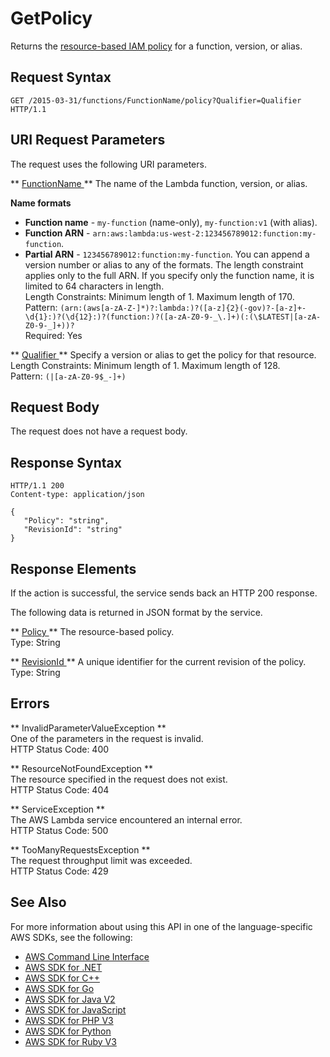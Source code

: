 # GetPolicy<a name="API_GetPolicy"></a>

Returns the [resource\-based IAM policy](https://docs.aws.amazon.com/lambda/latest/dg/access-control-resource-based.html) for a function, version, or alias\.

## Request Syntax<a name="API_GetPolicy_RequestSyntax"></a>

```
GET /2015-03-31/functions/FunctionName/policy?Qualifier=Qualifier HTTP/1.1
```

## URI Request Parameters<a name="API_GetPolicy_RequestParameters"></a>

The request uses the following URI parameters\.

 ** [ FunctionName ](#API_GetPolicy_RequestSyntax) **   <a name="SSS-GetPolicy-request-FunctionName"></a>
The name of the Lambda function, version, or alias\.  

**Name formats**
+  **Function name** \- `my-function` \(name\-only\), `my-function:v1` \(with alias\)\.
+  **Function ARN** \- `arn:aws:lambda:us-west-2:123456789012:function:my-function`\.
+  **Partial ARN** \- `123456789012:function:my-function`\.
You can append a version number or alias to any of the formats\. The length constraint applies only to the full ARN\. If you specify only the function name, it is limited to 64 characters in length\.  
Length Constraints: Minimum length of 1\. Maximum length of 170\.  
Pattern: `(arn:(aws[a-zA-Z-]*)?:lambda:)?([a-z]{2}(-gov)?-[a-z]+-\d{1}:)?(\d{12}:)?(function:)?([a-zA-Z0-9-_\.]+)(:(\$LATEST|[a-zA-Z0-9-_]+))?`   
Required: Yes

 ** [ Qualifier ](#API_GetPolicy_RequestSyntax) **   <a name="SSS-GetPolicy-request-Qualifier"></a>
Specify a version or alias to get the policy for that resource\.  
Length Constraints: Minimum length of 1\. Maximum length of 128\.  
Pattern: `(|[a-zA-Z0-9$_-]+)` 

## Request Body<a name="API_GetPolicy_RequestBody"></a>

The request does not have a request body\.

## Response Syntax<a name="API_GetPolicy_ResponseSyntax"></a>

```
HTTP/1.1 200
Content-type: application/json

{
   "Policy": "string",
   "RevisionId": "string"
}
```

## Response Elements<a name="API_GetPolicy_ResponseElements"></a>

If the action is successful, the service sends back an HTTP 200 response\.

The following data is returned in JSON format by the service\.

 ** [ Policy ](#API_GetPolicy_ResponseSyntax) **   <a name="SSS-GetPolicy-response-Policy"></a>
The resource\-based policy\.  
Type: String

 ** [ RevisionId ](#API_GetPolicy_ResponseSyntax) **   <a name="SSS-GetPolicy-response-RevisionId"></a>
A unique identifier for the current revision of the policy\.  
Type: String

## Errors<a name="API_GetPolicy_Errors"></a>

 ** InvalidParameterValueException **   
One of the parameters in the request is invalid\.  
HTTP Status Code: 400

 ** ResourceNotFoundException **   
The resource specified in the request does not exist\.  
HTTP Status Code: 404

 ** ServiceException **   
The AWS Lambda service encountered an internal error\.  
HTTP Status Code: 500

 ** TooManyRequestsException **   
The request throughput limit was exceeded\.  
HTTP Status Code: 429

## See Also<a name="API_GetPolicy_SeeAlso"></a>

For more information about using this API in one of the language\-specific AWS SDKs, see the following:
+  [ AWS Command Line Interface](https://docs.aws.amazon.com/goto/aws-cli/lambda-2015-03-31/GetPolicy) 
+  [ AWS SDK for \.NET](https://docs.aws.amazon.com/goto/DotNetSDKV3/lambda-2015-03-31/GetPolicy) 
+  [ AWS SDK for C\+\+](https://docs.aws.amazon.com/goto/SdkForCpp/lambda-2015-03-31/GetPolicy) 
+  [ AWS SDK for Go](https://docs.aws.amazon.com/goto/SdkForGoV1/lambda-2015-03-31/GetPolicy) 
+  [ AWS SDK for Java V2](https://docs.aws.amazon.com/goto/SdkForJavaV2/lambda-2015-03-31/GetPolicy) 
+  [ AWS SDK for JavaScript](https://docs.aws.amazon.com/goto/AWSJavaScriptSDK/lambda-2015-03-31/GetPolicy) 
+  [ AWS SDK for PHP V3](https://docs.aws.amazon.com/goto/SdkForPHPV3/lambda-2015-03-31/GetPolicy) 
+  [ AWS SDK for Python](https://docs.aws.amazon.com/goto/boto3/lambda-2015-03-31/GetPolicy) 
+  [ AWS SDK for Ruby V3](https://docs.aws.amazon.com/goto/SdkForRubyV3/lambda-2015-03-31/GetPolicy) 